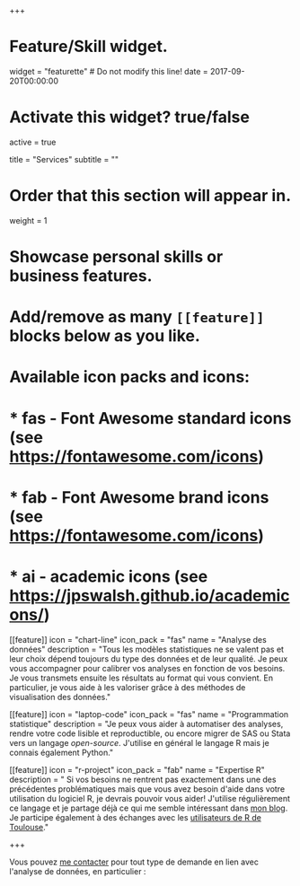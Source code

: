 +++
# Feature/Skill widget.
widget = "featurette"  # Do not modify this line!
date = 2017-09-20T00:00:00

# Activate this widget? true/false
active = true

title = "Services"
subtitle = ""

# Order that this section will appear in.
weight = 1

# Showcase personal skills or business features.
# 
# Add/remove as many `[[feature]]` blocks below as you like.
# 
# Available icon packs and icons:
# * fas - Font Awesome standard icons (see https://fontawesome.com/icons)
# * fab - Font Awesome brand icons (see https://fontawesome.com/icons)
# * ai - academic icons (see https://jpswalsh.github.io/academicons/)

[[feature]]
  icon = "chart-line"
  icon_pack = "fas"
  name = "Analyse des données"
  description = "Tous les modèles statistiques ne se valent pas et leur choix dépend toujours du type des données et de leur qualité. Je peux vous accompagner pour calibrer vos analyses en fonction de vos besoins. Je vous transmets ensuite les résultats au format qui vous convient. En particulier, je vous aide à les valoriser grâce à des méthodes de visualisation des données."
  
[[feature]]
  icon = "laptop-code"
  icon_pack = "fas"
  name = "Programmation statistique"
  description = "Je peux vous aider à automatiser des analyses, rendre votre code lisible et reproductible, ou encore migrer de SAS ou Stata vers un langage *open-source*. J'utilise en général le langage R mais je connais également Python."
  
[[feature]]
  icon = "r-project"
  icon_pack = "fab"
  name = "Expertise R"
  description = " Si vos besoins ne rentrent pas exactement dans une des précédentes problématiques mais que vous avez besoin d'aide dans votre utilisation du logiciel R, je devrais pouvoir vous aider! J'utilise régulièrement ce langage et je partage déjà ce qui me semble intéressant dans [mon blog](/post/). Je participe également à des échanges avec les [utilisateurs de R de Toulouse](https://r-toulouse.netlify.com/evenements/rencontre-de-fevrier-2019/)."

+++

Vous pouvez [me contacter](#contact) pour tout type de demande en lien avec l'analyse de données, en particulier : 

